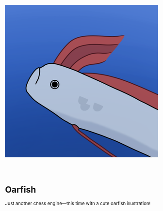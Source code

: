 <br><br><p align="center">
    <img alt="a cute oarfish" src="assets/oarfish.png"/>
</p><br><br>

<h1>Oarfish</h1>
<p style="font-size:15px;">
    Just another chess engine—this time with a cute oarfish illustration!
</p>

